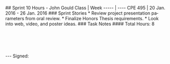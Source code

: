 <!DOCTYPE HTML PUBLIC "-//W3C//DTD HTML 4.0 Transitional//EN">
<HTML>
<HEAD>
	<META HTTP-EQUIV="CONTENT-TYPE" CONTENT="text/html; charset=shift_jis">
	<TITLE></TITLE>
	<META NAME="GENERATOR" CONTENT="OpenOffice.org 3.4.1  (Win32)">
	<META NAME="CREATED" CONTENT="0;0">
	<META NAME="CHANGED" CONTENT="20160128;19183280">
</HEAD>
<BODY LANG="en-US" DIR="LTR">
<P>## Sprint 10 Hours - John Gould Class | Week ----- | ---- CPE 495
| 20 Jan. 2016 - 26 Jan. 2016 ### Sprint Stories<!--- Copy from the previous week's sprint report. At the bottom we list the goals for the next week.
-->
* Review project presentation parameters from oral review. * Finalize
Honors Thesis requirements. * Look into web, video, and poster ideas.
### Task Notes<!--- Format this however you wish. Notes should be somewhat details descriptions of what happened during the sprint.
<br> elements are line breaks to extend the document, make sure to adjust them.
-->
####  Total Hours: 8 <BR><BR><BR><BR><BR><BR>--- Signed: 
</P>
</BODY>
</HTML>